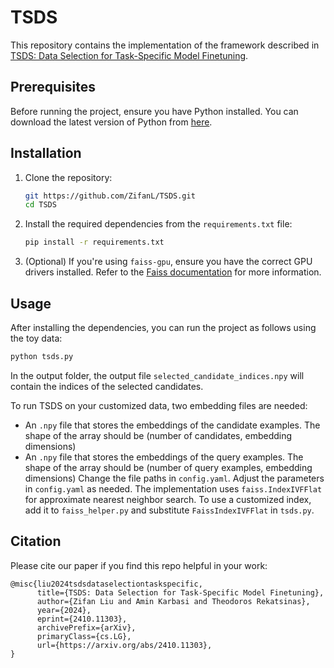 # TSDS
This repository contains the implementation of the framework described in [TSDS: Data Selection for Task-Specific Model Finetuning](https://arxiv.org/abs/2410.11303).

## Prerequisites

Before running the project, ensure you have Python installed. You can download the latest version of Python from [here](https://www.python.org/downloads/).

## Installation

1. Clone the repository:
    ```bash
    git https://github.com/ZifanL/TSDS.git
    cd TSDS
    ```

2. Install the required dependencies from the `requirements.txt` file:
    ```bash
    pip install -r requirements.txt
    ```

3. (Optional) If you're using `faiss-gpu`, ensure you have the correct GPU drivers installed. Refer to the [Faiss documentation](https://github.com/facebookresearch/faiss) for more information.

## Usage

After installing the dependencies, you can run the project as follows using the toy data:

```bash
python tsds.py
```
In the output folder, the output file `selected_candidate_indices.npy` will contain the indices of the selected candidates.

To run TSDS on your customized data, two embedding files are needed:
- An `.npy` file that stores the embeddings of the candidate examples. The shape of the array should be (number of candidates, embedding dimensions)
- An `.npy` file that stores the embeddings of the query examples. The shape of the array should be (number of query examples, embedding dimensions)
Change the file paths in `config.yaml`. Adjust the parameters in `config.yaml` as needed.
The implementation uses `faiss.IndexIVFFlat` for approximate nearest neighbor search. To use a customized index, add it to `faiss_helper.py` and substitute `FaissIndexIVFFlat` in `tsds.py`.

## Citation
Please cite our paper if you find this repo helpful in your work:
```
@misc{liu2024tsdsdataselectiontaskspecific,
      title={TSDS: Data Selection for Task-Specific Model Finetuning}, 
      author={Zifan Liu and Amin Karbasi and Theodoros Rekatsinas},
      year={2024},
      eprint={2410.11303},
      archivePrefix={arXiv},
      primaryClass={cs.LG},
      url={https://arxiv.org/abs/2410.11303}, 
}
```
